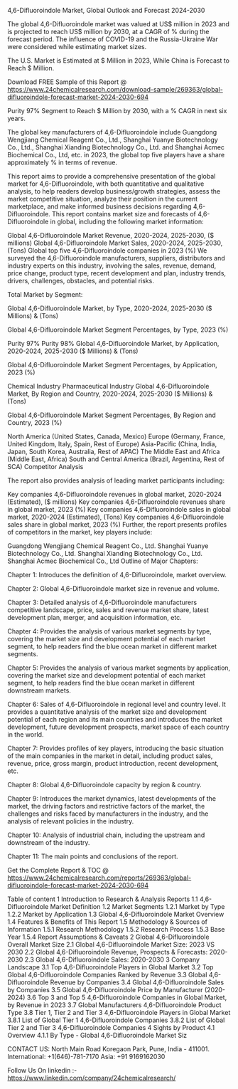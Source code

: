 4,6-Difluoroindole Market, Global Outlook and Forecast 2024-2030

The global 4,6-Difluoroindole market was valued at US$ million in 2023 and is projected to reach US$ million by 2030, at a CAGR of % during the forecast period. The influence of COVID-19 and the Russia-Ukraine War were considered while estimating market sizes.

The U.S. Market is Estimated at $ Million in 2023, While China is Forecast to Reach $ Million.

Download FREE Sample of this Report @ https://www.24chemicalresearch.com/download-sample/269363/global-difluoroindole-forecast-market-2024-2030-694

Purity 97% Segment to Reach $ Million by 2030, with a % CAGR in next six years.

The global key manufacturers of 4,6-Difluoroindole include Guangdong Wengjiang Chemical Reagent Co., Ltd., Shanghai Yuanye Biotechnology Co., Ltd., Shanghai Xianding Biotechnology Co., Ltd. and Shanghai Acmec Biochemical Co., Ltd, etc. in 2023, the global top five players have a share approximately % in terms of revenue.

This report aims to provide a comprehensive presentation of the global market for 4,6-Difluoroindole, with both quantitative and qualitative analysis, to help readers develop business/growth strategies, assess the market competitive situation, analyze their position in the current marketplace, and make informed business decisions regarding 4,6-Difluoroindole. This report contains market size and forecasts of 4,6-Difluoroindole in global, including the following market information:

Global 4,6-Difluoroindole Market Revenue, 2020-2024, 2025-2030, ($ millions)
Global 4,6-Difluoroindole Market Sales, 2020-2024, 2025-2030, (Tons)
Global top five 4,6-Difluoroindole companies in 2023 (%)
We surveyed the 4,6-Difluoroindole manufacturers, suppliers, distributors and industry experts on this industry, involving the sales, revenue, demand, price change, product type, recent development and plan, industry trends, drivers, challenges, obstacles, and potential risks.

Total Market by Segment:

Global 4,6-Difluoroindole Market, by Type, 2020-2024, 2025-2030 ($ Millions) & (Tons)

Global 4,6-Difluoroindole Market Segment Percentages, by Type, 2023 (%)

Purity 97%
Purity 98%
Global 4,6-Difluoroindole Market, by Application, 2020-2024, 2025-2030 ($ Millions) & (Tons)

Global 4,6-Difluoroindole Market Segment Percentages, by Application, 2023 (%)

Chemical Industry
Pharmaceutical Industry
Global 4,6-Difluoroindole Market, By Region and Country, 2020-2024, 2025-2030 ($ Millions) & (Tons)

Global 4,6-Difluoroindole Market Segment Percentages, By Region and Country, 2023 (%)

North America (United States, Canada, Mexico)
Europe (Germany, France, United Kingdom, Italy, Spain, Rest of Europe)
Asia-Pacific (China, India, Japan, South Korea, Australia, Rest of APAC)
The Middle East and Africa (Middle East, Africa)
South and Central America (Brazil, Argentina, Rest of SCA)
Competitor Analysis

The report also provides analysis of leading market participants including:

Key companies 4,6-Difluoroindole revenues in global market, 2020-2024 (Estimated), ($ millions)
Key companies 4,6-Difluoroindole revenues share in global market, 2023 (%)
Key companies 4,6-Difluoroindole sales in global market, 2020-2024 (Estimated), (Tons)
Key companies 4,6-Difluoroindole sales share in global market, 2023 (%)
Further, the report presents profiles of competitors in the market, key players include:

Guangdong Wengjiang Chemical Reagent Co., Ltd.
Shanghai Yuanye Biotechnology Co., Ltd.
Shanghai Xianding Biotechnology Co., Ltd.
Shanghai Acmec Biochemical Co., Ltd
Outline of Major Chapters:

Chapter 1: Introduces the definition of 4,6-Difluoroindole, market overview.

Chapter 2: Global 4,6-Difluoroindole market size in revenue and volume.

Chapter 3: Detailed analysis of 4,6-Difluoroindole manufacturers competitive landscape, price, sales and revenue market share, latest development plan, merger, and acquisition information, etc.

Chapter 4: Provides the analysis of various market segments by type, covering the market size and development potential of each market segment, to help readers find the blue ocean market in different market segments.

Chapter 5: Provides the analysis of various market segments by application, covering the market size and development potential of each market segment, to help readers find the blue ocean market in different downstream markets.

Chapter 6: Sales of 4,6-Difluoroindole in regional level and country level. It provides a quantitative analysis of the market size and development potential of each region and its main countries and introduces the market development, future development prospects, market space of each country in the world.

Chapter 7: Provides profiles of key players, introducing the basic situation of the main companies in the market in detail, including product sales, revenue, price, gross margin, product introduction, recent development, etc.

Chapter 8: Global 4,6-Difluoroindole capacity by region & country.

Chapter 9: Introduces the market dynamics, latest developments of the market, the driving factors and restrictive factors of the market, the challenges and risks faced by manufacturers in the industry, and the analysis of relevant policies in the industry.

Chapter 10: Analysis of industrial chain, including the upstream and downstream of the industry.

Chapter 11: The main points and conclusions of the report.

Get the Complete Report & TOC @ https://www.24chemicalresearch.com/reports/269363/global-difluoroindole-forecast-market-2024-2030-694

Table of content
1 Introduction to Research & Analysis Reports
1.1 4,6-Difluoroindole Market Definition
1.2 Market Segments
1.2.1 Market by Type
1.2.2 Market by Application
1.3 Global 4,6-Difluoroindole Market Overview
1.4 Features & Benefits of This Report
1.5 Methodology & Sources of Information
1.5.1 Research Methodology
1.5.2 Research Process
1.5.3 Base Year
1.5.4 Report Assumptions & Caveats
2 Global 4,6-Difluoroindole Overall Market Size
2.1 Global 4,6-Difluoroindole Market Size: 2023 VS 2030
2.2 Global 4,6-Difluoroindole Revenue, Prospects & Forecasts: 2020-2030
2.3 Global 4,6-Difluoroindole Sales: 2020-2030
3 Company Landscape
3.1 Top 4,6-Difluoroindole Players in Global Market
3.2 Top Global 4,6-Difluoroindole Companies Ranked by Revenue
3.3 Global 4,6-Difluoroindole Revenue by Companies
3.4 Global 4,6-Difluoroindole Sales by Companies
3.5 Global 4,6-Difluoroindole Price by Manufacturer (2020-2024)
3.6 Top 3 and Top 5 4,6-Difluoroindole Companies in Global Market, by Revenue in 2023
3.7 Global Manufacturers 4,6-Difluoroindole Product Type
3.8 Tier 1, Tier 2 and Tier 3 4,6-Difluoroindole Players in Global Market
3.8.1 List of Global Tier 1 4,6-Difluoroindole Companies
3.8.2 List of Global Tier 2 and Tier 3 4,6-Difluoroindole Companies
4 Sights by Product
4.1 Overview
4.1.1 By Type - Global 4,6-Difluoroindole Market Siz

CONTACT US:
North Main Road Koregaon Park, Pune, India - 411001.
International: +1(646)-781-7170
Asia: +91 9169162030

Follow Us On linkedin :- https://www.linkedin.com/company/24chemicalresearch/
